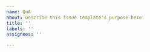 ```yaml
---
name: QnA
about: Describe this issue template's purpose here.
title: ''
labels: ''
assignees: ''

---
```



